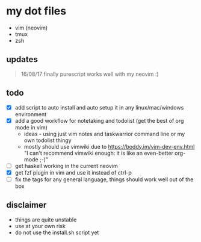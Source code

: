 # my dot files
 - vim (neovim)
 - tmux
 - zsh

## updates
 > 16/08/17 finally purescript works well with my neovim :)

## todo
 - [x] add script to auto install and auto setup it in any linux/mac/windows environment
 - [x] add a good workflow for notetaking and todolist (get the best of org mode in vim)
    - ideas - using just vim notes and taskwarrior command line or my own todolist thingy
    - mostly should use vimwiki due to https://boddy.im/vim-dev-env.html "I can't recommend vimwiki enough: it is like an even-better org-mode ;-)"
 - [ ] get haskell working in the current neovim
 - [x] get fzf plugin in vim and  use it instead of ctrl-p
 - [ ] fix the tags for any general language, things should work well out of the box

## disclaimer
 - things are quite unstable
 - use at your own risk
 - do not use the install.sh script yet
